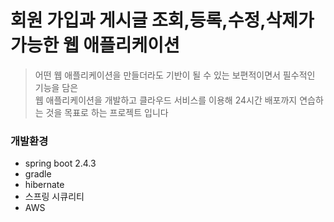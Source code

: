 # 회원 가입과 게시글 조회,등록,수정,삭제가 가능한 웹 애플리케이션
>어떤 웹 애플리케이션을 만들더라도 기반이 될 수 있는 보편적이면서 필수적인 기능을 담은<br/>웹 애플리케이션을 
개발하고 클라우드 서비스를 이용해 24시간 배포까지 연습하는 것을 목표로 하는 프로젝트 입니다

### 개발환경
* spring boot 2.4.3
* gradle
* hibernate
* 스프링 시큐리티
* AWS

